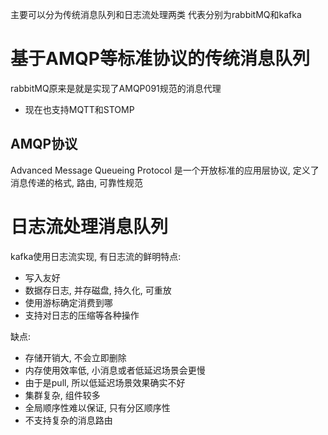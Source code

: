 主要可以分为传统消息队列和日志流处理两类
代表分别为rabbitMQ和kafka

# 基于AMQP等标准协议的传统消息队列

rabbitMQ原来是就是实现了AMQP091规范的消息代理
- 现在也支持MQTT和STOMP

## AMQP协议
Advanced Message Queueing Protocol 是一个开放标准的应用层协议, 定义了消息传递的格式, 路由, 可靠性规范


# 日志流处理消息队列

kafka使用日志流实现, 有日志流的鲜明特点:
- 写入友好
- 数据存日志, 并存磁盘, 持久化, 可重放
- 使用游标确定消费到哪
- 支持对日志的压缩等各种操作

缺点:
- 存储开销大, 不会立即删除
- 内存使用效率低, 小消息或者低延迟场景会更慢
- 由于是pull, 所以低延迟场景效果确实不好
- 集群复杂, 组件较多
- 全局顺序性难以保证, 只有分区顺序性
- 不支持复杂的消息路由

